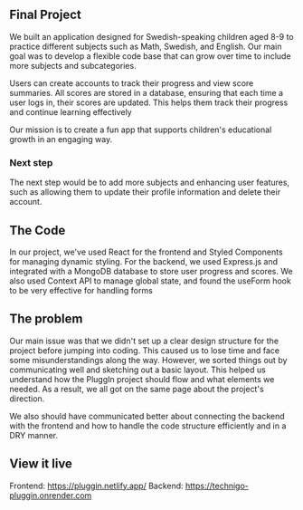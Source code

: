 ## Final Project

We built an application designed for Swedish-speaking children aged 8-9 to practice different subjects such as Math, Swedish, and English. Our main goal was to develop a flexible code base that can grow over time to include more subjects and subcategories.

Users can create accounts to track their progress and view score summaries. All scores are stored in a database, ensuring that each time a user logs in, their scores are updated. This helps them track their progress and continue learning effectively

Our mission is to create a fun app that supports children's educational growth in an engaging way.

### Next step

The next step would be to add more subjects and enhancing user features, such as allowing them to update their profile information and delete their account.

## The Code

In our project, we've used React for the frontend and Styled Components for managing dynamic styling. For the backend, we used Express.js and integrated with a MongoDB database to store user progress and scores.
We also used Context API to manage global state, and found the useForm hook to be very effective for handling forms

## The problem

Our main issue was that we didn't set up a clear design structure for the project before jumping into coding. This caused us to lose time and face some misunderstandings along the way. However, we sorted things out by communicating well and sketching out a basic layout. This helped us understand how the PluggIn project should flow and what elements we needed. As a result, we all got on the same page about the project's direction.

We also should have communicated better about connecting the backend with the frontend and how to handle the code structure efficiently and in a DRY manner.

## View it live

Frontend: https://pluggin.netlify.app/
Backend: https://technigo-pluggin.onrender.com
